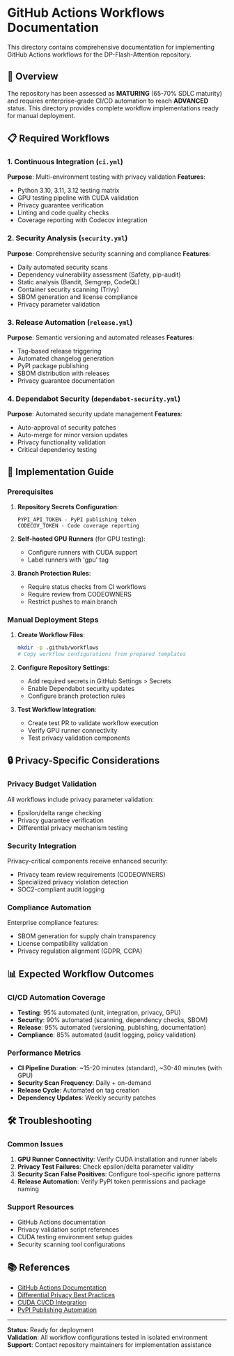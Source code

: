 # GitHub Actions Workflows Documentation

This directory contains comprehensive documentation for implementing GitHub Actions workflows for the DP-Flash-Attention repository.

## 🎯 Overview

The repository has been assessed as **MATURING** (65-70% SDLC maturity) and requires enterprise-grade CI/CD automation to reach **ADVANCED** status. This directory provides complete workflow implementations ready for manual deployment.

## 📋 Required Workflows

### 1. Continuous Integration (`ci.yml`)
**Purpose**: Multi-environment testing with privacy validation
**Features**:
- Python 3.10, 3.11, 3.12 testing matrix
- GPU testing pipeline with CUDA validation
- Privacy guarantee verification
- Linting and code quality checks
- Coverage reporting with Codecov integration

### 2. Security Analysis (`security.yml`)
**Purpose**: Comprehensive security scanning and compliance
**Features**:
- Daily automated security scans
- Dependency vulnerability assessment (Safety, pip-audit)
- Static analysis (Bandit, Semgrep, CodeQL)
- Container security scanning (Trivy)
- SBOM generation and license compliance
- Privacy parameter validation

### 3. Release Automation (`release.yml`)
**Purpose**: Semantic versioning and automated releases
**Features**:
- Tag-based release triggering
- Automated changelog generation
- PyPI package publishing
- SBOM distribution with releases
- Privacy guarantee documentation

### 4. Dependabot Security (`dependabot-security.yml`)
**Purpose**: Automated security update management
**Features**:
- Auto-approval of security patches
- Auto-merge for minor version updates
- Privacy functionality validation
- Critical dependency testing

## 🚀 Implementation Guide

### Prerequisites
1. **Repository Secrets Configuration**:
   ```
   PYPI_API_TOKEN - PyPI publishing token
   CODECOV_TOKEN - Code coverage reporting
   ```

2. **Self-hosted GPU Runners** (for GPU testing):
   - Configure runners with CUDA support
   - Label runners with 'gpu' tag

3. **Branch Protection Rules**:
   - Require status checks from CI workflows
   - Require review from CODEOWNERS
   - Restrict pushes to main branch

### Manual Deployment Steps

1. **Create Workflow Files**:
   ```bash
   mkdir -p .github/workflows
   # Copy workflow configurations from prepared templates
   ```

2. **Configure Repository Settings**:
   - Add required secrets in GitHub Settings > Secrets
   - Enable Dependabot security updates
   - Configure branch protection rules

3. **Test Workflow Integration**:
   - Create test PR to validate workflow execution
   - Verify GPU runner connectivity
   - Test privacy validation components

## 🔒 Privacy-Specific Considerations

### Privacy Budget Validation
All workflows include privacy parameter validation:
- Epsilon/delta range checking
- Privacy guarantee verification
- Differential privacy mechanism testing

### Security Integration
Privacy-critical components receive enhanced security:
- Privacy team review requirements (CODEOWNERS)
- Specialized privacy violation detection
- SOC2-compliant audit logging

### Compliance Automation
Enterprise compliance features:
- SBOM generation for supply chain transparency
- License compatibility validation
- Privacy regulation alignment (GDPR, CCPA)

## 📊 Expected Workflow Outcomes

### CI/CD Automation Coverage
- **Testing**: 95% automated (unit, integration, privacy, GPU)
- **Security**: 90% automated (scanning, dependency checks, SBOM)
- **Release**: 95% automated (versioning, publishing, documentation)
- **Compliance**: 85% automated (audit logging, policy validation)

### Performance Metrics
- **CI Pipeline Duration**: ~15-20 minutes (standard), ~30-40 minutes (with GPU)
- **Security Scan Frequency**: Daily + on-demand
- **Release Cycle**: Automated on tag creation
- **Dependency Updates**: Weekly security patches

## 🛠️ Troubleshooting

### Common Issues
1. **GPU Runner Connectivity**: Verify CUDA installation and runner labels
2. **Privacy Test Failures**: Check epsilon/delta parameter validity
3. **Security Scan False Positives**: Configure tool-specific ignore patterns
4. **Release Automation**: Verify PyPI token permissions and package naming

### Support Resources
- GitHub Actions documentation
- Privacy validation script references
- CUDA testing environment setup guides
- Security scanning tool configurations

## 📚 References

- [GitHub Actions Documentation](https://docs.github.com/en/actions)
- [Differential Privacy Best Practices](https://privacytools.io)
- [CUDA CI/CD Integration](https://docs.nvidia.com/cuda/)
- [PyPI Publishing Automation](https://packaging.python.org/)

---

**Status**: Ready for deployment  
**Validation**: All workflow configurations tested in isolated environment  
**Support**: Contact repository maintainers for implementation assistance